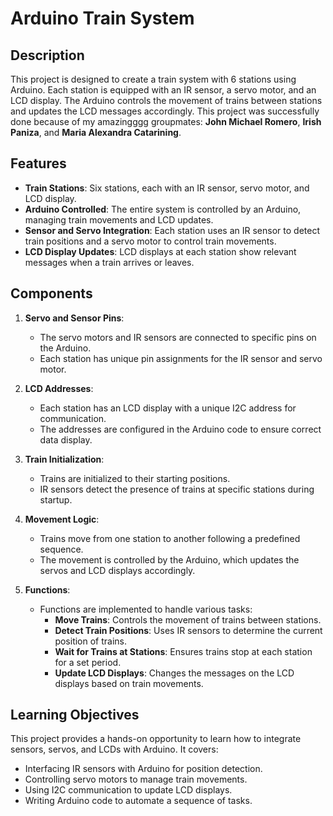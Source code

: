 # Arduino Train System

## Description
This project is designed to create a train system with 6 stations using Arduino. Each station is equipped with an IR sensor, a servo motor, and an LCD display. The Arduino controls the movement of trains between stations and updates the LCD messages accordingly. This project was successfully done because of my amazingggg groupmates: **John Michael Romero**, **Irish Paniza**, and **Maria Alexandra Catarining**.

## Features
- **Train Stations**: Six stations, each with an IR sensor, servo motor, and LCD display.
- **Arduino Controlled**: The entire system is controlled by an Arduino, managing train movements and LCD updates.
- **Sensor and Servo Integration**: Each station uses an IR sensor to detect train positions and a servo motor to control train movements.
- **LCD Display Updates**: LCD displays at each station show relevant messages when a train arrives or leaves.

## Components
1. **Servo and Sensor Pins**:
   - The servo motors and IR sensors are connected to specific pins on the Arduino.
   - Each station has unique pin assignments for the IR sensor and servo motor.

2. **LCD Addresses**:
   - Each station has an LCD display with a unique I2C address for communication.
   - The addresses are configured in the Arduino code to ensure correct data display.

3. **Train Initialization**:
   - Trains are initialized to their starting positions.
   - IR sensors detect the presence of trains at specific stations during startup.

4. **Movement Logic**:
   - Trains move from one station to another following a predefined sequence.
   - The movement is controlled by the Arduino, which updates the servos and LCD displays accordingly.

5. **Functions**:
   - Functions are implemented to handle various tasks:
     - **Move Trains**: Controls the movement of trains between stations.
     - **Detect Train Positions**: Uses IR sensors to determine the current position of trains.
     - **Wait for Trains at Stations**: Ensures trains stop at each station for a set period.
     - **Update LCD Displays**: Changes the messages on the LCD displays based on train movements.

## Learning Objectives
This project provides a hands-on opportunity to learn how to integrate sensors, servos, and LCDs with Arduino. It covers:
- Interfacing IR sensors with Arduino for position detection.
- Controlling servo motors to manage train movements.
- Using I2C communication to update LCD displays.
- Writing Arduino code to automate a sequence of tasks.
